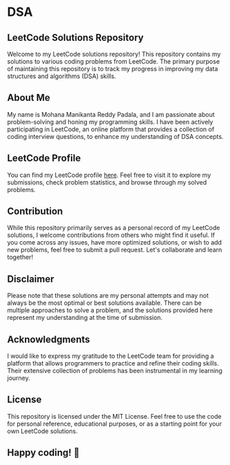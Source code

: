 # DSA
## LeetCode Solutions Repository

Welcome to my LeetCode solutions repository! This repository contains my solutions to various coding problems from LeetCode. The primary purpose of maintaining this repository is to track my progress in improving my data structures and algorithms (DSA) skills.

## About Me
My name is Mohana Manikanta Reddy Padala, and I am passionate about problem-solving and honing my programming skills. I have been actively participating in LeetCode, an online platform that provides a collection of coding interview questions, to enhance my understanding of DSA concepts.

## LeetCode Profile
You can find my LeetCode profile [here](https://leetcode.com/Mohana_Manikanta_Reddy_Padala/). Feel free to visit it to explore my submissions, check problem statistics, and browse through my solved problems.


## Contribution
While this repository primarily serves as a personal record of my LeetCode solutions, I welcome contributions from others who might find it useful. If you come across any issues, have more optimized solutions, or wish to add new problems, feel free to submit a pull request. Let's collaborate and learn together!

## Disclaimer
Please note that these solutions are my personal attempts and may not always be the most optimal or best solutions available. There can be multiple approaches to solve a problem, and the solutions provided here represent my understanding at the time of submission.

## Acknowledgments
I would like to express my gratitude to the LeetCode team for providing a platform that allows programmers to practice and refine their coding skills. Their extensive collection of problems has been instrumental in my learning journey.

## License
This repository is licensed under the MIT License. Feel free to use the code for personal reference, educational purposes, or as a starting point for your own LeetCode solutions.

## Happy coding! 🚀

